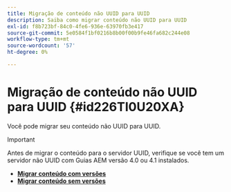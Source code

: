 ```yaml
---
title: Migração de conteúdo não UUID para UUID
description: Saiba como migrar conteúdo não UUID para UUID
exl-id: f8b723bf-84c0-4fe6-936e-63970fb3e417
source-git-commit: 5e0584f1bf0216b8b00f00b9fe46fa682c244e08
workflow-type: tm+mt
source-wordcount: '57'
ht-degree: 0%

---
```


# Migração de conteúdo não UUID para UUID {#id226TI0U20XA}


Você pode migrar seu conteúdo não UUID para UUID.

>[!IMPORTANT]
>
> Antes de migrar o conteúdo para o servidor UUID, verifique se você tem um servidor não UUID com Guias AEM versão 4.0 ou 4.1 instalados.



* [**Migrar conteúdo com versões**](./migrate-non-uuid-uuid-with-versions.md)
* [**Migrar conteúdo sem versões**](./migrate-non-uuid-uuid-without-versions.md)

